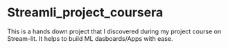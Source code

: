 # Streamli_project_coursera
This is a hands down project that I discovered during my project course on Stream-lit. It helps to build ML dasboards/Apps with ease. 
